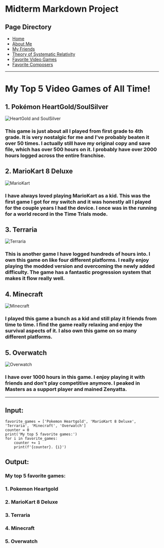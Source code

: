 # Midterm Markdown Project
## Page Directory
- [Home](./README.md)
- [About Me](./ABOUTME.md)
- [My Friends](./FRIENDS.md)
- [Theory of Systematic Relativity](./THEORY.md)
- [Favorite Video Games](./VIDEOGAMES.md)
- [Favorite Composers](./COMPOSERS.md)
---
# My Top 5 Video Games of All Time!
## 1. Pokémon HeartGold/SoulSilver
![HeartGold and SoulSilver](https://external-content.duckduckgo.com/iu/?u=https%3A%2F%2Ftse2.mm.bing.net%2Fth%3Fid%3DOIP.YdfwWN-eh63JwPiUVb2UJgHaE8%26pid%3DApi&f=1&ipt=e57a43e27774929d5ebe4ddf323042322a9bbf0a3b7b631ff9e48a9cba25f608&ipo=images)
### This game is just about all I played from first grade to 4th grade.  It is very nostalgic for me and I've probably beaten it over 50 times.  I actually still have my original copy and save file, which has over 500 hours on it.  I probably have over 2000 hours logged across the entire franchise.
## 2. MarioKart 8 Deluxe
![MarioKart](https://external-content.duckduckgo.com/iu/?u=https%3A%2F%2Ftse3.mm.bing.net%2Fth%3Fid%3DOIP.sHSFGYCyASfuJmt9puRpmAHaHa%26pid%3DApi&f=1&ipt=311128319555676880b6a9b5ca3d61185524bf3708aa8793238d69528b24698a&ipo=images)
### I have always loved playing MarioKart as a kid.  This was the first game I got for my switch and it was honestly all I played for the couple years I had the device.  I once was in the running for a world record in the Time Trials mode.
## 3. Terraria
![Terraria](https://external-content.duckduckgo.com/iu/?u=https%3A%2F%2Ftse1.mm.bing.net%2Fth%3Fid%3DOIP.4JevTKHwRQ22tuPPk_Ig_wHaDt%26pid%3DApi&f=1&ipt=1c6646ecd0c548add53c91f76674be815cf0408d29dc616f26ff8f849e9263bd&ipo=images)
### This is another game I have logged hundreds of hours into.  I own this game on like four different platforms. I really enjoy playing the modded version and overcoming the newly added difficulty.  The game has a fantastic progression system that makes it flow really well.
## 4. Minecraft
![Minecraft](https://external-content.duckduckgo.com/iu/?u=https%3A%2F%2Ftse2.mm.bing.net%2Fth%3Fid%3DOIP.Kl4g0wFFRbALIh5ZS1buDgHaEK%26pid%3DApi&f=1&ipt=1a8f757cb219d13dd1d6a1a68d46009a525a15d7f73d69faa3d01748029a4118&ipo=images)
### I played this game a bunch as a kid and still play it friends from time to time.  I find the game really relaxing and enjoy the survival aspects of it.  I also own this game on so many different platforms.
## 5.  Overwatch
![Overwatch](https://external-content.duckduckgo.com/iu/?u=https%3A%2F%2Ftse4.mm.bing.net%2Fth%3Fid%3DOIP.JiC6aDVaXvr3ZTgsuwicYgHaFS%26pid%3DApi&f=1&ipt=3235ca1fdc96d0319ff7ded7ae65adf0ce02490c9194ec24abd617b77c65b4e8&ipo=images)
### I have over 1000 hours in this game.  I enjoy playing it with friends and don't play competitive anymore.  I peaked in Masters as a support player and mained Zenyatta.
---
## Input:
```
favorite_games = ['Pokemon Heartgold', 'MarioKart 8 Deluxe', 'Terraria', 'Minecraft', 'Overwatch']
counter = 0
print('My top 5 favorite games:')
for i in favorite_games:
    counter += 1
    print(f'{counter}. {i}')
```
## Output:
### My top 5 favorite games:
### 1. Pokemon Heartgold
### 2. MarioKart 8 Deluxe
### 3. Terraria
### 4. Minecraft
### 5. Overwatch